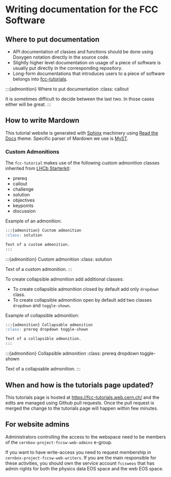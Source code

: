 # Writing documentation for the FCC Software


## Where to put documentation

- API documentation of classes and functions should be done using Doxygen
    notation directly in the source code.
- Slightly higher level documentation on usage of a piece of software is
    usually put directly in the corresponding repository.
- Long-form documentations that introduces users to a piece of software belongs
    into [fcc-tutorials](https://hep-fcc.github.io/fcc-tutorials/).

:::{admonition} Where to put documentation
:class: callout

It is sometimes difficult to decide between the last two. In those cases either
will be great.
:::


## How to write Mardown

This tutorial website is generated with [Sphinx](https://www.sphinx-doc.org/)
machinery using [Read the Docs](https://readthedocs.org/) theme. Specific
parser of Mardown we use is [MyST](https://myst-parser.readthedocs.io).


### Custom Admonitions

The `fcc-tutorial` makes use of the following custom admonition classes
inherited from [LHCb Starterkit](https://lhcb.github.io/starterkit-lessons/):

* prereq
* callout
* challenge
* solution
* objectives
* keypoints
* discussion

Example of an admonition:
```markdown
:::{admonition} Custom admonition
:class: solution

Text of a custom admonition.
:::
```

:::{admonition} Custom admonition
:class: solution

Text of a custom admonition.
:::

To create collapsible admonition add additional classes:
* To create collapsible admonition closed by default add only `dropdown` class.
* To create collapsible admonition open by default add two classes `dropdown` and
  `toggle-shown`.

Example of collapsible admonition:
```markdown
:::{admonition} Collapsable admonition
:class: prereq dropdown toggle-shown

Text of a collapsible admonition.
:::
```

:::{admonition} Collapsible admonition
:class: prereq dropdown toggle-shown

Text of a collapsable admonition.
:::


## When and how is the tutorials page updated?

This tutorials page is hosted at <https://fcc-tutorials.web.cern.ch/> and
the edits are managed using Github pull requests. Once the pull request is
merged the change to the tutorials page will happen within few minutes.


## For website admins

Administrators controlling the access to the webspace need to be members of the
`cernbox-project-fccsw-web-admins` e-group.

If you want to have write-access you need to request membership in
`cernbox-project-fccsw-web-writers`. If you are the main responsible for these
activities, you should own the service account `fccsweos` that has admin rights
for both the physics data EOS space and the web EOS space.
